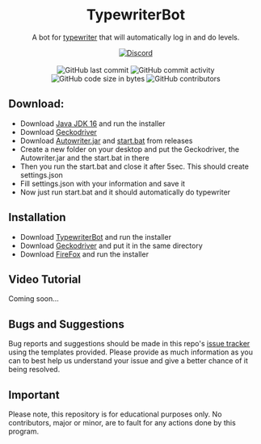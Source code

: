 <h1 align="center">TypewriterBot</h1>

<p align="center">A bot for <a href="https://at4.typewriter.at/">typewriter</a> that will automatically log in and do levels.</p>

<div align="center">
    <a href="DISCORD-INVITE-LINK"><img src="https://img.shields.io/discord/610120595765723137?logo=discord" alt="Discord"/></a>
    <br><br>
    <img src="https://img.shields.io/github/last-commit/Lyzev/TypewriterBot" alt="GitHub last commit"/>
    <img src="https://img.shields.io/github/commit-activity/w/Lyzev/TypewriterBot" alt="GitHub commit activity"/>
    <br>
    <img src="https://img.shields.io/github/languages/code-size/Lyzev/TypewriterBot" alt="GitHub code size in bytes"/>
    <img src="https://img.shields.io/github/contributors/Lyzev/TypewriterBot" alt="GitHub contributors"/>
</div>

## Download:
- Download [Java JDK 16](https://adoptopenjdk.net/?variant=openjdk16&jvmVariant=hotspot) and run the installer
- Download [Geckodriver](https://github.com/mozilla/geckodriver/releases)
- Download [Autowriter.jar](https://github.com/Lyzev/Autowriter/releases/tag/v1) and [start.bat](https://github.com/Lyzev/Autowriter/releases/tag/v1) from releases
- Create a new folder on your desktop and put the Geckodriver, the Autowriter.jar and the start.bat in there
- Then you run the start.bat and close it after 5sec. This should create settings.json
- Fill settings.json with your information and save it
- Now just run start.bat and it should automatically do typewriter

## Installation
- Download [TypewriterBot](https://github.com/Lyzev/TypewriterBot/releases) and run the installer
- Download [Geckodriver](https://github.com/mozilla/geckodriver/releases) and put it in the same directory
- Download [FireFox](https://www.mozilla.org/de/firefox/new/) and run the installer

## Video Tutorial
Coming soon...

## Bugs and Suggestions
Bug reports and suggestions should be made in this repo's [issue tracker](https://github.com/Lyzev/TypewriterBot/issues) using the templates provided. Please provide as much information as you can to best help us understand your issue and give a better chance of it being resolved.

## Important
Please note, this repository is for educational purposes only. No contributors, major or minor, are to fault for any actions done by this program.
